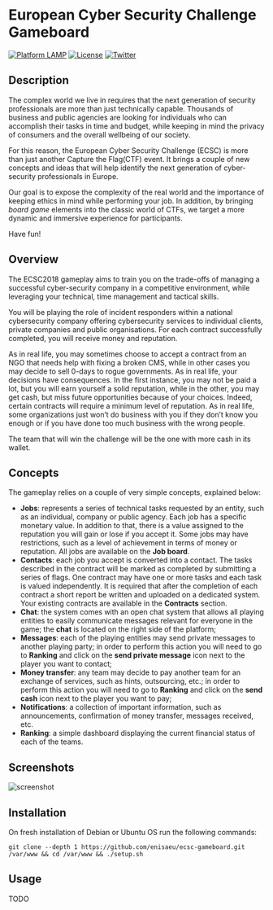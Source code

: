 # European Cyber Security Challenge Gameboard

[![Platform LAMP](https://img.shields.io/badge/platform-LAMP-orange.svg)](#) [![License](https://img.shields.io/badge/license-EUPL--1.2-red.svg)](https://eupl.eu/) [![Twitter](https://img.shields.io/badge/twitter-@enisa_eu-blue.svg)](https://twitter.com/enisa_eu)

## Description

The complex world we live in requires that the next generation of security professionals are more than just technically capable.  Thousands of business and public agencies are looking for individuals who can accomplish their tasks in time and budget, while keeping in mind the privacy of consumers and the overall wellbeing of our society.

For this reason, the European Cyber Security Challenge (ECSC) is more than just another Capture the Flag(CTF) event. It brings a couple of new concepts and ideas that will help identify the next generation of cyber-security professionals in Europe. 

Our goal is to expose the complexity of the real world and the importance of keeping ethics in mind while performing your job. In addition, by bringing *board game* elements into the classic world of CTFs, we target a more dynamic and immersive experience   for participants. 

Have fun!

## Overview

The ECSC2018 gameplay aims to train you on the trade-offs of managing a successful cyber-security company in a competitive environment, while leveraging your technical, time management and tactical skills.

You will be playing the role of incident responders within a national cybersecurity company offering cybersecurity services to individual clients, private companies and public organisations. For each contract successfully completed, you will receive money and reputation. 

As in real life, you may sometimes choose to accept a contract from an NGO that needs help with fixing a broken CMS, while in other cases you may decide to sell 0-days to rogue governments. As in real life, your decisions have consequences. In the first instance, you may not be paid a lot, but you will earn yourself a solid reputation, while in the other, you may get cash, but miss future opportunities because of your choices. Indeed, certain contracts will require a minimum level of reputation. As in real life, some organizations just won’t do business with you if they don’t know you enough or if you have done too much business with the wrong people.

The team that will win the challenge will be the one with more cash in its wallet. 

## Concepts

The gameplay relies on a couple of very simple concepts, explained below:

*	**Jobs**: represents a series of technical tasks requested by an entity, such as an individual, company or public agency. Each job has a specific monetary value. In addition to that, there is a value assigned to the reputation you will gain or lose if you accept it. Some jobs may have restrictions, such as a level of achievement in terms of money or reputation. All jobs are available on the **Job board**.
*	**Contacts**: each job you accept is converted into a contact. The tasks described in the contract will be marked as completed by submitting a series of flags. One contract may have one or more tasks and each task is valued independently. It is required that after the completion of each contract a short report be written and uploaded on a dedicated system. Your existing contracts are available in the **Contracts** section.
*	**Chat**: the system comes with an open chat system that allows all playing entities to easily communicate messages relevant for everyone in the game; the **chat** is located on the right side of the platform;
*	**Messages**: each of the playing entities may send private messages to another playing party; in order to perform this action you will need to go to **Ranking** and click on the **send private message** icon next to the player you want to contact;
*	**Money transfer**: any team may decide to pay another team for an exchange of services, such as hints, outsourcing, etc.; in order to perform this action you will need to go to **Ranking** and click on the **send cash** icon next to the player you want to pay;
*	**Notifications**: a collection of important information, such as announcements, confirmation of money transfer, messages received, etc.
*	**Ranking**: a simple dashboard displaying the current financial status of each of the teams.

## Screenshots

![screenshot](https://i.imgur.com/6jpxLsm.png)

## Installation

On fresh installation of Debian or Ubuntu OS run the following commands:

`git clone --depth 1 https://github.com/enisaeu/ecsc-gameboard.git /var/www && cd /var/www && ./setup.sh`

## Usage

TODO
